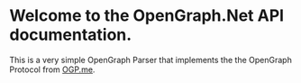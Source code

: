 # Welcome to the OpenGraph.Net API documentation.

This is a very simple OpenGraph Parser that implements the the OpenGraph Protocol from [OGP.me](http://ogp.me).
